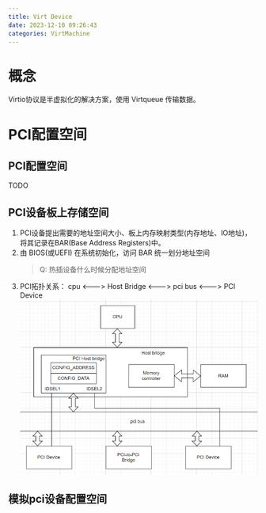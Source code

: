 ```yaml
---
title: Virt Device
date: 2023-12-10 09:26:43
categories: VirtMachine
---
```


# 概念
Virtio协议是半虚拟化的解决方案，使用 Virtqueue 传输数据。

# PCI配置空间

## PCI配置空间
TODO

## PCI设备板上存储空间
1. PCI设备提出需要的地址空间大小、板上内存映射类型(内存地址、IO地址)，将其记录在BAR(Base Address Registers)中。
2. 由 BIOS(或UEFI) 在系统初始化，访问 BAR 统一划分地址空间
    > Q: 热插设备什么时候分配地址空间
3. PCI拓扑关系： cpu <---> Host Bridge <---> pci bus <---> PCI Device
    ![PCI拓扑关系](https://raw.githubusercontent.com/Gjorn4389/Gjorn4389.github.io/source/images/vfio/cpu_pci_topology.png)

## 模拟pci设备配置空间

